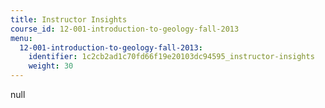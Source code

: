 ```yaml
---
title: Instructor Insights
course_id: 12-001-introduction-to-geology-fall-2013
menu:
  12-001-introduction-to-geology-fall-2013:
    identifier: 1c2cb2ad1c70fd66f19e20103dc94595_instructor-insights
    weight: 30
---
```

null